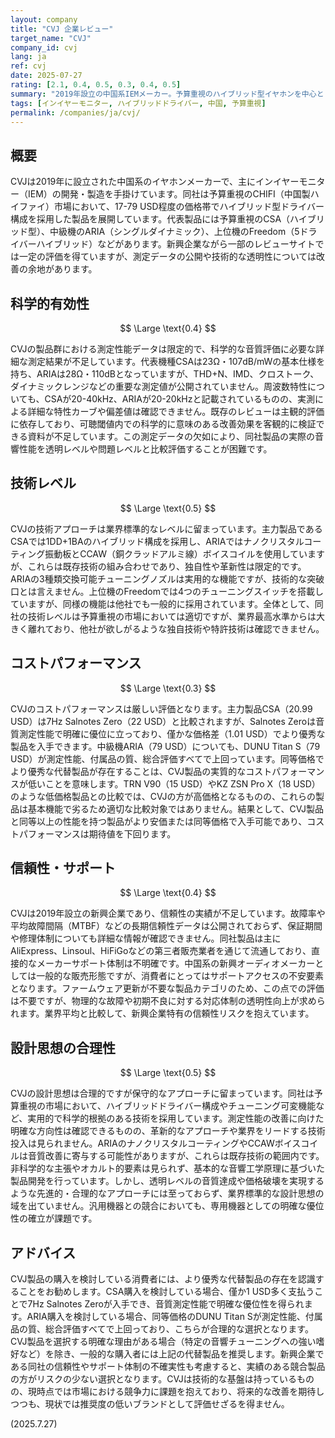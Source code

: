 ```yaml
---
layout: company
title: "CVJ 企業レビュー"
target_name: "CVJ"
company_id: cvj
lang: ja
ref: cvj
date: 2025-07-27
rating: [2.1, 0.4, 0.5, 0.3, 0.4, 0.5]
summary: "2019年設立の中国系IEMメーカー。予算重視のハイブリッド型イヤホンを中心とした製品ラインナップを展開するが、同等価格で優秀な競合製品が存在するため、コストパフォーマンスと技術革新性に課題を抱える新興ブランド。"
tags: [インイヤーモニター, ハイブリッドドライバー, 中国, 予算重視]
permalink: /companies/ja/cvj/
---
```

## 概要

CVJは2019年に設立された中国系のイヤホンメーカーで、主にインイヤーモニター（IEM）の開発・製造を手掛けています。同社は予算重視のCHIFI（中国製ハイファイ）市場において、17-79 USD程度の価格帯でハイブリッド型ドライバー構成を採用した製品を展開しています。代表製品には予算重視のCSA（ハイブリッド型）、中級機のARIA（シングルダイナミック）、上位機のFreedom（5ドライバーハイブリッド）などがあります。新興企業ながら一部のレビューサイトでは一定の評価を得ていますが、測定データの公開や技術的な透明性については改善の余地があります。

## 科学的有効性

$$ \Large \text{0.4} $$

CVJの製品群における測定性能データは限定的で、科学的な音質評価に必要な詳細な測定結果が不足しています。代表機種CSAは23Ω・107dB/mWの基本仕様を持ち、ARIAは28Ω・110dBとなっていますが、THD+N、IMD、クロストーク、ダイナミックレンジなどの重要な測定値が公開されていません。周波数特性についても、CSAが20-40kHz、ARIAが20-20kHzと記載されているものの、実測による詳細な特性カーブや偏差値は確認できません。既存のレビューは主観的評価に依存しており、可聴閾値内での科学的に意味のある改善効果を客観的に検証できる資料が不足しています。この測定データの欠如により、同社製品の実際の音響性能を透明レベルや問題レベルと比較評価することが困難です。

## 技術レベル

$$ \Large \text{0.5} $$

CVJの技術アプローチは業界標準的なレベルに留まっています。主力製品であるCSAでは1DD+1BAのハイブリッド構成を採用し、ARIAではナノクリスタルコーティング振動板とCCAW（銅クラッドアルミ線）ボイスコイルを使用していますが、これらは既存技術の組み合わせであり、独自性や革新性は限定的です。ARIAの3種類交換可能チューニングノズルは実用的な機能ですが、技術的な突破口とは言えません。上位機のFreedomでは4つのチューニングスイッチを搭載していますが、同様の機能は他社でも一般的に採用されています。全体として、同社の技術レベルは予算重視の市場においては適切ですが、業界最高水準からは大きく離れており、他社が欲しがるような独自技術や特許技術は確認できません。

## コストパフォーマンス

$$ \Large \text{0.3} $$

CVJのコストパフォーマンスは厳しい評価となります。主力製品CSA（20.99 USD）は7Hz Salnotes Zero（22 USD）と比較されますが、Salnotes Zeroは音質測定性能で明確に優位に立っており、僅かな価格差（1.01 USD）でより優秀な製品を入手できます。中級機ARIA（79 USD）についても、DUNU Titan S（79 USD）が測定性能、付属品の質、総合評価すべてで上回っています。同等価格でより優秀な代替製品が存在することは、CVJ製品の実質的なコストパフォーマンスが低いことを意味します。TRN V90（15 USD）やKZ ZSN Pro X（18 USD）のような低価格製品との比較では、CVJの方が高価格となるものの、これらの製品は基本機能で劣るため適切な比較対象ではありません。結果として、CVJ製品と同等以上の性能を持つ製品がより安価または同等価格で入手可能であり、コストパフォーマンスは期待値を下回ります。

## 信頼性・サポート

$$ \Large \text{0.4} $$

CVJは2019年設立の新興企業であり、信頼性の実績が不足しています。故障率や平均故障間隔（MTBF）などの長期信頼性データは公開されておらず、保証期間や修理体制についても詳細な情報が確認できません。同社製品は主にAliExpress、Linsoul、HiFiGoなどの第三者販売業者を通じて流通しており、直接的なメーカーサポート体制は不明確です。中国系の新興オーディオメーカーとしては一般的な販売形態ですが、消費者にとってはサポートアクセスの不安要素となります。ファームウェア更新が不要な製品カテゴリのため、この点での評価は不要ですが、物理的な故障や初期不良に対する対応体制の透明性向上が求められます。業界平均と比較して、新興企業特有の信頼性リスクを抱えています。

## 設計思想の合理性

$$ \Large \text{0.5} $$

CVJの設計思想は合理的ですが保守的なアプローチに留まっています。同社は予算重視の市場において、ハイブリッドドライバー構成やチューニング可変機能など、実用的で科学的根拠のある技術を採用しています。測定性能の改善に向けた明確な方向性は確認できるものの、革新的なアプローチや業界をリードする技術投入は見られません。ARIAのナノクリスタルコーティングやCCAWボイスコイルは音質改善に寄与する可能性がありますが、これらは既存技術の範囲内です。非科学的な主張やオカルト的要素は見られず、基本的な音響工学原理に基づいた製品開発を行っています。しかし、透明レベルの音質達成や価格破壊を実現するような先進的・合理的なアプローチには至っておらず、業界標準的な設計思想の域を出ていません。汎用機器との競合においても、専用機器としての明確な優位性の確立が課題です。

## アドバイス

CVJ製品の購入を検討している消費者には、より優秀な代替製品の存在を認識することをお勧めします。CSA購入を検討している場合、僅か1 USD多く支払うことで7Hz Salnotes Zeroが入手でき、音質測定性能で明確な優位性を得られます。ARIA購入を検討している場合、同等価格のDUNU Titan Sが測定性能、付属品の質、総合評価すべてで上回っており、こちらが合理的な選択となります。CVJ製品を選択する明確な理由がある場合（特定の音響チューニングへの強い嗜好など）を除き、一般的な購入者には上記の代替製品を推奨します。新興企業である同社の信頼性やサポート体制の不確実性も考慮すると、実績のある競合製品の方がリスクの少ない選択となります。CVJは技術的な基盤は持っているものの、現時点では市場における競争力に課題を抱えており、将来的な改善を期待しつつも、現状では推奨度の低いブランドとして評価せざるを得ません。

(2025.7.27)